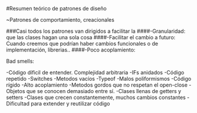 #Resumen teórico de patrones de diseño

~Patrones de comportamiento, creacionales 

###Casi todos los patrones van dirigidos a facilitar la 
####-Granularidad: que las clases hagan una sola cosa
####-Facilitar el cambio a futuro: Cuando creemos que podrían haber cambios funcionales o de implementación, librerias..
####-Poco acoplamiento: 


Bad smells:

-Código díficil de entender. Complejidad arbitraria
-IFs anidados
-Código repetido
-Switches
-Metodos vacíos
-Typeof
-Malos poliformismos
-Código rígido
-Alto acoplamiento
-Metodos gordos que no respetan el open-close
-Objetos que se conocen demasiado entre sí.
-Clases llenas de getters y setters
-Clases que crecen constantemente, muchos cambios constantes
-Dificultad para extender y reutilizar código
